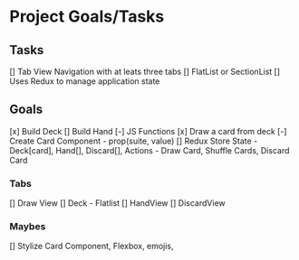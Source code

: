 # Project Goals/Tasks

## Tasks
[] Tab View Navigation with at leats three tabs
[] FlatList or SectionList
[] Uses Redux to manage application state

## Goals

[x] Build Deck 
[] Build Hand
[-] JS Functions
[x] Draw a card from deck
[-] Create Card Component - prop(suite, value)
[] Redux Store State - Deck[card], Hand[], Discard[], Actions - Draw Card, Shuffle Cards, Discard Card

### Tabs
[] Draw View
[] Deck - Flatlist
[] HandView
[] DiscardView


### Maybes
[] Stylize Card Component, Flexbox, emojis,

